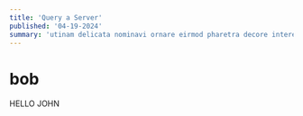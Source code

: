 ```yaml
---
title: 'Query a Server'
published: '04-19-2024'
summary: 'utinam delicata nominavi ornare eirmod pharetra decore interesset necessitatibus.'
---
```


# bob
HELLO JOHN